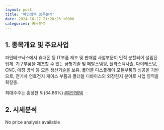 ```yaml
---
layout: post
title: '파인엠텍 종목분석'
date: 2024-10-27 21:20:23 +0900
categories: 종목분석
---
```


## 1. 종목개요 및 주요사업

파인테크닉스에서 휴대폰 등 IT부품 제조 및 판매업 사업부문이 인적 분할되어 설립된 업체. 기구부품을 제조할 수 있는 금형기술 및 메탈스탬핑, 플라스틱사출, 다이캐스팅, CNC, 에칭 방식 등 모든 생산기술을 보유. 폴더블 디스플레이 모듈부품의 성공을 기반으로, 전기차 연료전지 케이스 부품과 폴더블 디바이스의 외장힌지 분야로 사업 영역을 확장중.

최대주주는 홍성천 외(34.86%)
[#파인엠텍](#)

## 2. 시세분석

No price analysis available
